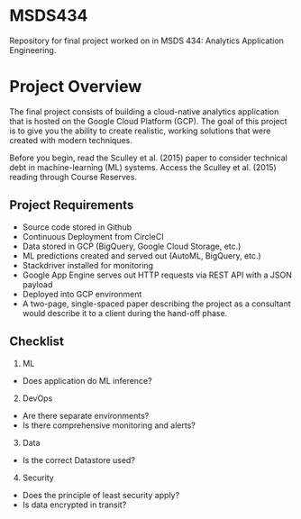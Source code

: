 # MSDS434
Repository for final project worked on in MSDS 434: Analytics Application Engineering.

# Project Overview
The final project consists of building a cloud-native analytics application that is hosted on the Google Cloud Platform (GCP). The goal of this project is to give you the ability to create realistic, working solutions that were created with modern techniques.

Before you begin, read the Sculley et al. (2015) paper to consider technical debt in machine-learning (ML) systems. Access the Sculley et al. (2015) reading through Course Reserves.

## Project Requirements
* Source code stored in Github
* Continuous Deployment from CircleCI
* Data stored in GCP (BigQuery, Google Cloud Storage, etc.)
* ML predictions created and served out (AutoML, BigQuery, etc.)
* Stackdriver installed for monitoring
* Google App Engine serves out HTTP requests via REST API with a JSON payload
* Deployed into GCP environment
* A two-page, single-spaced paper describing the project as a consultant would describe it to a client during the hand-off phase.

## Checklist
1. ML
* Does application do ML inference? 

2. DevOps
* Are there separate environments?
* Is there comprehensive monitoring and alerts?

3. Data
* Is the correct Datastore used?

4. Security
* Does the principle of least security apply?
* Is data encrypted in transit?
